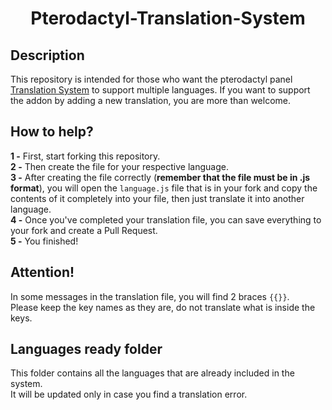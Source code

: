 <h1 align="center">
  Pterodactyl-Translation-System
</h1>

## Description
This repository is intended for those who want the pterodactyl panel [Translation System](http://pterodactylmarket.com/resource/309) to support multiple languages.
If you want to support the addon by adding a new translation, you are more than welcome.

## How to help?

**1 -** First, start forking this repository.
<br>
**2 -** Then create the file for your respective language.<br>
**3 -** After creating the file correctly (**remember that the file must be in .js format**), you will open the `language.js` file that is in your fork and copy the contents of it completely into your file, then just translate it into another language.
<br>
**4 -** Once you've completed your translation file, you can save everything to your fork and create a Pull Request.
<br>
**5 -** You finished!

## Attention!

In some messages in the translation file, you will find 2 braces ```{{}}```.<br>
Please keep the key names as they are, do not translate what is inside the keys.

## Languages ready folder

This folder contains all the languages that are already included in the system.<br>
It will be updated only in case you find a translation error.
